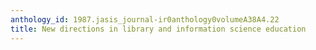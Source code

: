 ```yaml
---
anthology_id: 1987.jasis_journal-ir0anthology0volumeA38A4.22
title: New directions in library and information science education
---
```

